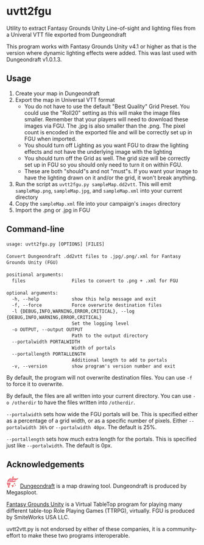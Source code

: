 # uvtt2fgu
Utility to extract Fantasy Grounds Unity Line-of-sight and lighting files from a Univeral VTT file exported from Dungeondraft

This program works with Fantasy Grounds Unity v4.1 or higher as that is the version where dynamic lighting effects were added.
This was last used with Dungeondraft v1.0.1.3.

## Usage
1. Create your map in Dungeondraft
2. Export the map in Universal VTT format
    - You do not have to use the default "Best Quality" Grid Preset.  You could use the "Roll20" setting as this will make the image files smaller.
      Remember that your players will need to download these images via FGU.  The .jpg is also smaller than the .png.  The pixel count is encoded
      in the exported file and will be correctly set up in FGU when imported.
    - You should turn off Lighting as you want FGU to draw the lighting effects and not have the underlying image with the lighting
    - You should turn off the Grid as well.  The grid size will be correctly set up in FGU so you should only need to turn it on within FGU.
    - These are both "should"s and not "must"s.  If you want your image to have the lighting drawn on it and/or the grid, it won't break anything.
3. Run the script as `uvtt2fgu.py sampleMap.dd2vtt`.  This will emit `sampleMap.png`, `sampleMap.jpg`, and `sampleMap.xml` into your current directory
4. Copy the `sampleMap.xml` file into your campaign's `images` directory
5. Import the .png or .jpg in FGU
   
## Command-line
```
usage: uvtt2fgu.py [OPTIONS] [FILES]

Convert Dungeondraft .dd2vtt files to .jpg/.png/.xml for Fantasy Grounds Unity (FGU)

positional arguments:
  files                 Files to convert to .png + .xml for FGU

optional arguments:
  -h, --help            show this help message and exit
  -f, --force           Force overwrite destination files
  -l {DEBUG,INFO,WARNING,ERROR,CRITICAL}, --log {DEBUG,INFO,WARNING,ERROR,CRITICAL}
                        Set the logging level
  -o OUTPUT, --output OUTPUT
                        Path to the output directory
  --portalwidth PORTALWIDTH
                        Width of portals
  --portallength PORTALLENGTH
                        Additional length to add to portals
  -v, --version         show program's version number and exit
```

By default, the program will not overwrite destination files.  You can use `-f` to force it to overwrite.

By default, the files are all written into your current directory.  You can use `-o /otherdir` to have the files written into `/otherdir`.

`--portalwidth` sets how wide the FGU portals will be.  This is specified either as a percentage of a grid width, or as a specific number of pixels.  Either `--portalwidth 36%` or `--portalwidth 40px`.  The default is 25%.

`--portallength` sets how much extra length for the portals.  This is specified just like `--portalwidth`.  The default is 0px.

## Acknowledgements

<img src="assets/dungeondraft_icon.png" width=32 height=32/> [Dungeondraft](https://dungeondraft.net/) is a map drawing tool.  Dungeondraft is produced by Megasploot.

[Fantasy Grounds Unity](https://www.fantasygrounds.com) is a Virtual TableTop program for playing many different table-top Role Playing Games (TTRPG), virtually.  FGU is produced by SmiteWorks USA LLC.

uvtt2vtt.py is not endorsed by either of these companies, it is a community-effort to make these two programs interoperable.